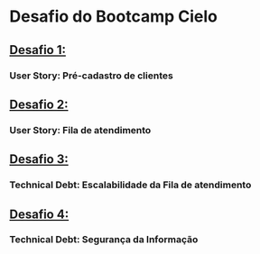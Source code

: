 # Desafio do Bootcamp Cielo
## [Desafio 1:](../../tree/main/desafio1)
### User Story: Pré-cadastro de clientes
## [Desafio 2:](../../tree/main/desafio2)
### User Story: Fila de atendimento
## [Desafio 3:](../../tree/main/desafio3)
### Technical Debt: Escalabilidade da Fila de atendimento
## [Desafio 4:](../../tree/main/desafio4)
### Technical Debt: Segurança da Informação

